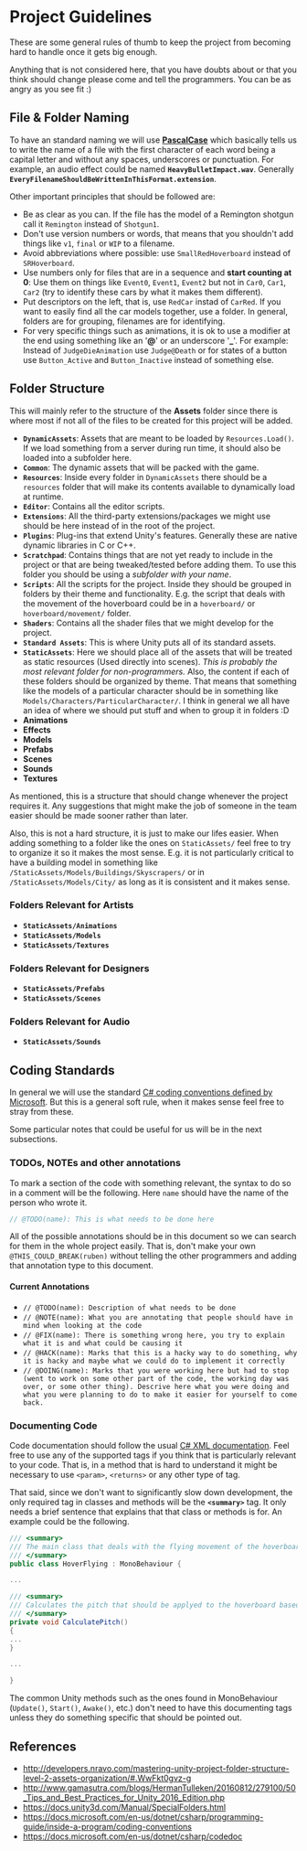 # Project Guidelines

These are some general rules of thumb to keep the project from becoming hard to handle once it gets big enough.

Anything that is not considered here, that you have doubts about or that you think should change please come and tell the programmers. You can be as angry as you see fit :)

## File & Folder Naming

To have an standard naming we will use [**PascalCase**](https://en.wikipedia.org/wiki/Camel_case) which basically tells us to write the name of a file with the first character of each word being a capital letter and without any spaces, underscores or punctuation. For example, an audio effect could be named **```HeavyBulletImpact.wav```**. Generally **```EveryFilenameShouldBeWrittenInThisFormat.extension```**.

Other important principles that should be followed are:

- Be as clear as you can. If the file has the model of a Remington shotgun call it ```Remington``` instead of ```Shotgun1```.
- Don't use version numbers or words, that means that you shouldn't add things like ```v1```, ```final``` or ```WIP``` to a filename.
- Avoid abbreviations where possible: use ```SmallRedHoverboard``` instead of ```SRHoverboard```.
- Use numbers only for files that are in a sequence and **start counting at 0**: Use them on things like ```Event0```, ```Event1```, ```Event2``` but not in ```Car0```, ```Car1```, ```Car2``` (try to identify these cars by what it makes them different).
- Put descriptors on the left, that is, use ```RedCar``` instad of ```CarRed```. If you want to easily find all the car models together, use a folder. In general, folders are for grouping, filenames are for identifying.
- For very specific things such as animations, it is ok to use a modifier at the end using something like an '**@**' or an underscore '**_**'. For example: Instead of ```JudgeDieAnimation``` use ```Judge@Death``` or for states of a button use ```Button_Active``` and ```Button_Inactive``` instead of something else.

## Folder Structure

This will mainly refer to the structure of the **Assets** folder since there is where most if not all of the files to be created for this project will be added.

- **```DynamicAssets```**: Assets that are meant to be loaded by ```Resources.Load()```. If we load something from a server during run time, it should also be loaded into a subfolder here.
- **```Common```**: The dynamic assets that will be packed with the game.
- **```Resources```**: Inside every folder in ```DynamicAssets``` there should be a ```resources``` folder that will make its contents available to dynamically load at runtime.
- **```Editor```**: Contains all the editor scripts.
- **```Extensions```**: All the third-party extensions/packages we might use should be here instead of in the root of the project.
- **```Plugins```**: Plug-ins that extend Unity's features. Generally these are native dynamic libraries in C or C++.
- **```Scratchpad```**: Contains things that are not yet ready to include in the project or that are being tweaked/tested before adding them. To use this folder you  should be using a *subfolder with your name*.
- **```Scripts```**: All the scripts for the project. Inside they should be grouped in folders by their theme and functionality. E.g. the script that deals with the movement of the hoverboard could be in a ```hoverboard/``` or ```hoverboard/movement/``` folder.
- **```Shaders```**: Contains all the shader files that we might develop for the project.
- **```Standard Assets```**: This is where Unity puts all of its standard assets.
- **```StaticAssets```**: Here we should place all of the assets that will be treated as static resources (Used directly into scenes). *This is probably the most relevant folder for non-programmers.* Also, the content if each of these folders should be organized by theme. That means that something like the models of a particular character should be in something like ```Models/Characters/ParticularCharacter/```. I think in general we all have an idea of where we should put stuff and when to group it in folders :D
- **Animations**
- **Effects**
- **Models**
- **Prefabs**
- **Scenes**
- **Sounds**
- **Textures**

As mentioned, this is a structure that should change whenever the project requires it. Any suggestions that might make the job of someone in the team easier should be made sooner rather than later.

Also, this is not a hard structure, it is just to make our lifes easier. When adding something to a folder like the ones on ```StaticAssets/``` feel free to try to organize it so it makes the most sense. E.g. it is not particularly critical to have a building model in something like ```/StaticAssets/Models/Buildings/Skyscrapers/``` or in  ```/StaticAssets/Models/City/``` as long as it is consistent and it makes sense.

### Folders Relevant for Artists

- **```StaticAssets/Animations```**
- **```StaticAssets/Models```**
- **```StaticAssets/Textures```**

### Folders Relevant for Designers

- **```StaticAssets/Prefabs```**
- **```StaticAssets/Scenes```**

### Folders Relevant for Audio

- **```StaticAssets/Sounds```**

## Coding Standards

In general we will use the standard [C# coding conventions defined by Microsoft](https://docs.microsoft.com/en-us/dotnet/csharp/programming-guide/inside-a-program/coding-conventions). But this is a general soft rule, when it makes sense feel free to stray from these.

Some particular notes that could be useful for us will be in the next subsections.

### TODOs, NOTEs and other annotations

To mark a section of the code with something relevant, the syntax to do so in a comment will be the following. Here ```name``` should have the name of the person who wrote it.

```cs
// @TODO(name): This is what needs to be done here
```

All of the possible annotations should be in this document so we can search for them in the whole project easily. That is, don't make your own ```@THIS_COULD_BREAK(ruben)``` without telling the other programmers and adding that annotation type to this document.

#### Current Annotations

- ```// @TODO(name): Description of what needs to be done```
- ```// @NOTE(name): What you are annotating that people should have in mind when looking at the code```
- ```// @FIX(name): There is something wrong here, you try to explain what it is and what could be causing it```
- ```// @HACK(name): Marks that this is a hacky way to do something, why it is hacky and maybe what we could do to implement it correctly```
- ```// @DOING(name): Marks that you were working here but had to stop (went to work on some other part of the code, the working day was over, or some other thing). Descrive here what you were doing and what you were planning to do to make it easier for yourself to come back.```

### Documenting Code

Code documentation should follow the usual [C# XML documentation](https://docs.microsoft.com/en-us/dotnet/csharp/codedoc). Feel free to use any of the supported tags if you think that is particularly relevant to your code. That is, in a method that is hard to understand it might be necessary to use ```<param>```,  ```<returns>``` or any other type of tag.

That said, since we don't want to significantly slow down development, the only required tag in classes and methods will be the **```<summary>```** tag. It only needs a brief sentence that explains that that class or methods is for. An example could be the following.

```cs
/// <summary>
/// The main class that deals with the flying movement of the hoverboard.
/// </summary>
public class HoverFlying : MonoBehaviour {

...

/// <summary>
/// Calculates the pitch that should be applyed to the hoverboard based on player input.
/// </summary>
private void CalculatePitch()
{
...
}

...

}
```

The common Unity methods such as the ones found in MonoBehaviour (```Update()```, ```Start()```, ```Awake()```, etc.) don't need to have this documenting tags unless they do something specific that should be pointed out.

## References

- http://developers.nravo.com/mastering-unity-project-folder-structure-level-2-assets-organization/#.WwFkt0gvz-g
- http://www.gamasutra.com/blogs/HermanTulleken/20160812/279100/50_Tips_and_Best_Practices_for_Unity_2016_Edition.php
- https://docs.unity3d.com/Manual/SpecialFolders.html
- https://docs.microsoft.com/en-us/dotnet/csharp/programming-guide/inside-a-program/coding-conventions
- https://docs.microsoft.com/en-us/dotnet/csharp/codedoc

